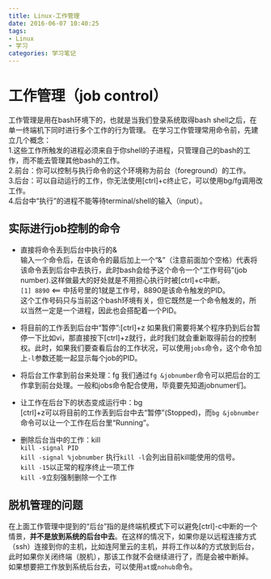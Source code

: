 ```yaml
---
title: Linux-工作管理
date: 2016-06-07 10:40:25
tags:
- Linux
- 学习
categories: 学习笔记
---
```

# 工作管理（job control）
工作管理是用在bash环境下的，也就是当我们登录系统取得bash shell之后，在单一终端机下同时进行多个工作的行为管理。<!-- more -->
在学习工作管理常用命令前，先建立几个概念：  
1.这些工作所触发的进程必须来自于你shell的子进程，只管理自己的bash的工作，而不能去管理其他bash的工作。  
2.前台：你可以控制与执行命令的这个环境称为前台（foreground）的工作。  
3.后台：可以自动运行的工作，你无法使用[ctrl]+c终止它，可以使用bg/fg调用改工作。  
4.后台中“执行”的进程不能等待terminal/shell的输入（input）。  

## 实际进行job控制的命令
- 直接将命令丢到后台中执行的&  
输入一个命令后，在该命令的最后加上一个“&”（注意前面加个空格）代表将该命令丢到后台中去执行，此时bash会给予这个命令一个“工作号码”(job number).这样做最大的好处就是不用担心执行时被[ctrl]+c中断。  
`[1] 8890` <== 中括号里的1就是工作号，8890是该命令触发的PID。  
这个工作号码只与当前这个bash环境有关，但它既然是一个命令触发的，所以当然一定是一个进程，因此也会搭配着一个PID。  

- 将目前的工作丢到后台中“暂停”:[ctrl]+z
如果我们需要将某个程序扔到后台暂停一下比如vi，那直接按下[ctrl]+z就行，此时我们就会重新取得前台的控制权。此时，如果我们要查看后台的工作状况，可以使用`jobs`命令，这个命令加上`-l`参数还能一起显示每个job的PID。

- 将后台工作拿到前台来处理：fg
我们通过`fg &jobnumber`命令可以把后台的工作拿到前台处理。一般和jobs命令配合使用，毕竟要先知道jobnumer们。

- 让工作在后台下的状态变成运行中：bg  
[ctrl]+z可以将目前的工作丢到后台中去“暂停”(Stopped)，而`bg &jobnumber`命令可以让一个工作在后台里“Running”。  

- 删除后台当中的工作：kill  
`kill -signal PID`  
`kill -signal %jobnumber`
执行`kill -l`会列出目前kill能使用的信号。  
`kill -15`以正常的程序终止一项工作  
`kill -9`立刻强制删除一个工作  
## 脱机管理的问题
在上面工作管理中提到的“后台”指的是终端机模式下可以避免[ctrl]-c中断的一个情景，**并不是放到系统的后台中去**。在这样的情况下，如果你是以远程连接方式（ssh）连接到你的主机，比如连阿里云的主机，并将工作以&的方式放到后台，此时如果你关闭终端（脱机），那该工作就不会继续进行了，而是会被中断掉。  
如果想要把工作放到系统后台去，可以使用`at`或`nohub`命令。